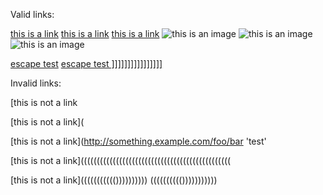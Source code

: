 Valid links:

 [this is a link]()
 [this is a link](<http://something.example.com/foo/bar>)
 [this is a link](http://something.example.com/foo/bar 'test')
 ![this is an image]()
 ![this is an image](<http://something.example.com/foo/bar>)
 ![this is an image](http://something.example.com/foo/bar 'test')
 
 [escape test](<\>\>\>\>\>\>\>\>\>\>\>\>\>\>> '\'\'\'\'\'\'\'\'\'\'\'\'\'\'')
 [escape test \]\]\]\]\]\]\]\]\]\]\]\]\]\]\]\]](\)\)\)\)\)\)\)\)\)\)\)\)\)\))

Invalid links:

 [this is not a link

 [this is not a link](

 [this is not a link](http://something.example.com/foo/bar 'test'
 
 [this is not a link](((((((((((((((((((((((((((((((((((((((((((((((
 
 [this is not a link]((((((((((()))))))))) (((((((((()))))))))))
